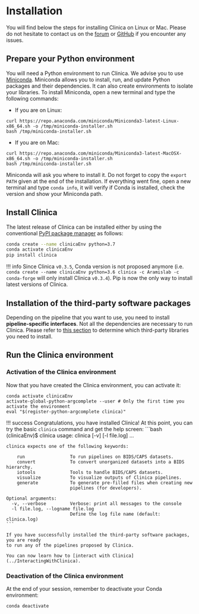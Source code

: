 # Installation

You will find below the steps for installing Clinica on Linux or Mac. Please do
not hesitate to contact us on the
[forum](https://groups.google.com/forum/#!forum/clinica-user) or
[GitHub](https://github.com/aramis-lab/clinica/issues)
if you encounter any issues.


## Prepare your Python environment
You will need a Python environment to run Clinica. We advise you to
use [Miniconda](https://docs.conda.io/en/latest/miniconda.html).
Miniconda allows you to install, run, and update Python packages and their
dependencies. It can also create environments to isolate your libraries.
To install Miniconda, open a new terminal and type the following commands:

- If you are on Linux:
```{.sourceCode .bash}
curl https://repo.anaconda.com/miniconda/Miniconda3-latest-Linux-x86_64.sh -o /tmp/miniconda-installer.sh
bash /tmp/miniconda-installer.sh
```

- If you are on Mac:
```{.sourceCode .bash}
curl https://repo.anaconda.com/miniconda/Miniconda3-latest-MacOSX-x86_64.sh -o /tmp/miniconda-installer.sh
bash /tmp/miniconda-installer.sh
```

Miniconda will ask you where to install it. Do not forget to copy the `export
PATH` given at the end of the installation. If everything went
fine, open a new terminal and type `conda info`, it will verify if Conda is
installed, check the version and show your Miniconda path.

## Install Clinica

The latest release of Clinica can be installed either by using the conventional
[PyPI package manager](https://pypi.org/project/clinica/) as follows:

```bash
conda create --name clinicaEnv python=3.7
conda activate clinicaEnv
pip install clinica
```

!!! info
    Since Clinica `v0.3.5`, Conda version is not proposed anymore (i.e.
    `conda create --name clinicaEnv python=3.6 clinica -c Aramislab -c conda-forge`
    will only install Clinica `v0.3.4`). Pip is now the
    only way to install latest versions of Clinica.

## Installation of the third-party software packages
Depending on the pipeline that you want to use, you need to install
**pipeline-specific interfaces**. Not all the dependencies are necessary to run
Clinica.
Please refer to [this section](../Third-party) to determine which third-party
libraries you need to install.


## Run the Clinica environment
### Activation of the Clinica environment

Now that you have created the Clinica environment, you can activate it:

```{.sourceCode .bash}
conda activate clinicaEnv
activate-global-python-argcomplete --user # Only the first time you activate the environment
eval "$(register-python-argcomplete clinica)"
```

!!! success
    Congratulations, you have installed Clinica! At this point, you can try the
    basic `clinica` command and get the help screen:
    ```bash
    (clinicaEnv)$ clinica
    usage: clinica [-v] [-l file.log]  ...

    clinica expects one of the following keywords:

        run                 To run pipelines on BIDS/CAPS datasets.
        convert             To convert unorganized datasets into a BIDS hierarchy.
        iotools             Tools to handle BIDS/CAPS datasets.
        visualize           To visualize outputs of Clinica pipelines.
        generate            To generate pre-filled files when creating new
                            pipelines (for developers).

    Optional arguments:
      -v, --verbose         Verbose: print all messages to the console
      -l file.log, --logname file.log
                            Define the log file name (default: clinica.log)
    ```

    If you have successfully installed the third-party software packages, you are ready
    to run any of the pipelines proposed by Clinica.

    You can now learn how to [interact with Clinica](../InteractingWithClinica).

### Deactivation of the Clinica environment
At the end of your session, remember to deactivate your Conda environment:
```{.sourceCode .bash}
conda deactivate
```

<!--## Developer installation

If you plan to contribute to Clinica or if you want to have the current development
version, you can either:

* Download the tarball for a specific version from our
[repository](https://github.com/aramis-lab/clinica/releases).
Then decompress it.
* Clone Clinica's repository from GitHub:
```bash
git clone https://github.com/aramis-lab/clinica.git
```

We suggest creating a custom Conda environment and installing Clinica using the
provided YML file:

```bash
cd clinica
conda env create -f environment.yml
```

By default, the environment is named `clinica_env`. You can choose a different
name by adding the option `--name my_clinica_environment`.

Clinica is installed within the environment created. Remember to
activate the environment before proceeding:

```bash
conda activate clinica_env
pip install -e . # Only the first time you activate the environment
activate-global-python-argcomplete --user # Only the first time you activate the environment
eval "$(register-python-argcomplete clinica)"
```

If everything goes well, type `clinica` and you should see the help message which
is displayed above.

At the end of your session, you can deactivate your Conda environment:
```bash
conda deactivate
```

Remember that Clinica will be only available inside your Conda environment.
-->
